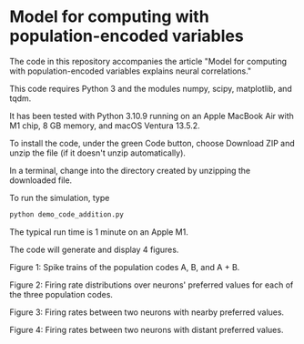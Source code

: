 # Model for computing with population-encoded variables

The code in this repository accompanies the article "Model for computing with population-encoded variables explains neural correlations."

This code requires Python 3 and the modules numpy, scipy, matplotlib, and tqdm. 

It has been tested with Python 3.10.9 running on an Apple MacBook Air with M1 chip, 8 GB memory, and macOS Ventura 13.5.2.

To install the code, under the green Code button, choose Download ZIP and unzip the file (if it doesn't unzip automatically).

In a terminal, change into the directory created by unzipping the downloaded file.

To run the simulation, type
```bash
python demo_code_addition.py
```

The typical run time is 1 minute on an Apple M1.

The code will generate and display 4 figures.

Figure 1: Spike trains of the population codes A, B, and A + B.

Figure 2: Firing rate distributions over neurons' preferred values for each of the three population codes.

Figure 3: Firing rates between two neurons with nearby preferred values.

Figure 4: Firing rates between two neurons with distant preferred values.